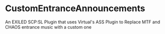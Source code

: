 # CustomEntranceAnnouncements
 An EXILED SCP:SL Plugin that uses Virtual's ASS Plugin to Replace MTF and CHAOS entrance music with a custom one
